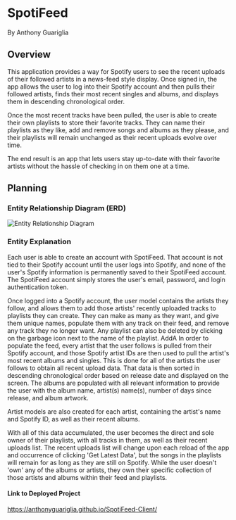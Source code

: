 # SpotiFeed
By Anthony Guariglia

## Overview

This application provides a way for Spotify users to see the recent uploads of their followed artists in a news-feed style display. Once signed in, the app allows the user to log into their Spotify account and then pulls their followed artists, finds their most recent singles and albums, and displays them in descending chronological order.

Once the most recent tracks have been pulled, the user is able to create their own playlists to store their favorite tracks. They can name their playlists as they like, add and remove songs and albums as they please, and their playlists will remain unchanged as their recent uploads evolve over time.

The end result is an app that lets users stay up-to-date with their favorite artists without the hassle of checking in on them one at a time.

## Planning

### Entity Relationship Diagram (ERD)

![Entity Relationship Diagram](https://i.imgur.com/cFEJg7f.png)

### Entity Explanation

Each user is able to create an account with SpotiFeed. That account is not tied to their Spotify account until the user logs into Spotify, and none of the user's Spotify information is permanently saved to their SpotiFeed account. The SpotiFeed account simply stores the user's email, password, and login authentication token.

Once logged into a Spotify account, the user model contains the artists they follow, and allows them to add those artists' recently uploaded tracks to playlists they can create. They can make as many as they want, and give them unique names, populate them with any track on their feed, and remove any track they no longer want. Any playlist can also be deleted by clicking on the garbage icon next to the name of the playlist.
AddA
In order to populate the feed, every artist that the user follows is pulled from their Spotify account, and those Spotify artist IDs are then used to pull the artist's most recent albums and singles. This is done for all of the artists the user follows to obtain all recent upload data. That data is then sorted in descending chronological order based on release date and displayed on the screen. The albums are populated with all relevant information to provide the user with the album name, artist(s) name(s), number of days since release, and album artwork. 

Artist models are also created for each artist, containing the artist's name and Spotify ID, as well as their recent albums. 

With all of this data accumulated, the user becomes the direct and sole owner of their playlists, with all tracks in them, as well as their recent uploads list. The recent uploads list will change upon each reload of the app and occurrence of clicking 'Get Latest Data', but the songs in the playlists will remain for as long as they are still on Spotify. While the user doesn't 'own' any of the albums or artists, they own their specific collection of those artists and albums within their feed and playlists.

#### Link to Deployed Project

https://anthonyguariglia.github.io/SpotiFeed-Client/
